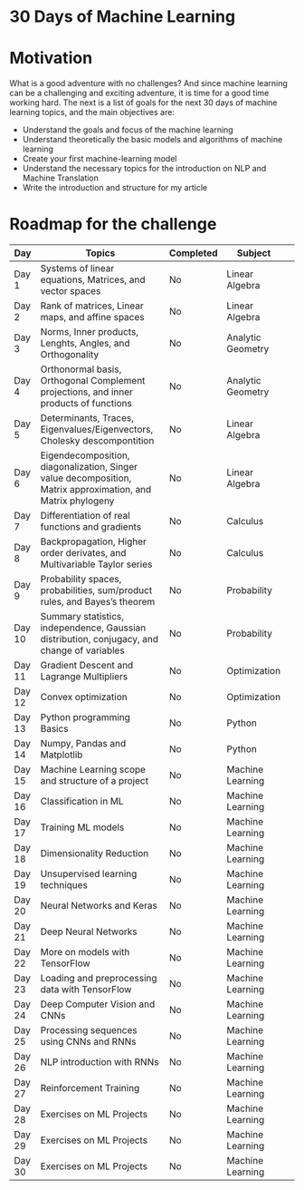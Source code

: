 # 30 Days of Machine Learning

# Motivation

What is a good adventure with no challenges? And since machine learning can be a challenging and exciting adventure, it is time for a good time working hard. The next is a list of goals for the next 30 days of machine learning topics, and the main objectives are:

- Understand the goals and focus of the machine learning
- Understand theoretically the basic models and algorithms of machine learning
- Create your first machine-learning model
- Understand the necessary topics for the introduction on NLP and Machine Translation
- Write the introduction and structure for my article

# Roadmap for the challenge

 | Day    | Topics                                                                                                      | Completed | Subject           |     |
 | ------ | ----------------------------------------------------------------------------------------------------------- | --------- | ----------------- | --- |
 | Day 1  | Systems of linear equations, Matrices, and vector spaces                                                    | No        | Linear Algebra    |
 | Day 2  | Rank of matrices, Linear maps, and affine spaces                                                            | No        | Linear Algebra    |
 | Day 3  | Norms, Inner products, Lenghts, Angles, and Orthogonality                                                   | No        | Analytic Geometry |
 | Day 4  | Orthonormal basis, Orthogonal Complement projections, and inner products of functions                       | No        | Analytic Geometry |
 | Day 5  | Determinants, Traces, Eigenvalues/Eigenvectors, Cholesky descompontition                                    | No        | Linear Algebra    |
 | Day 6  | Eigendecomposition, diagonalization, Singer value decomposition, Matrix approximation, and Matrix phylogeny | No        | Linear Algebra    |
 | Day 7  | Differentiation of real functions and gradients                                                             | No        | Calculus          |     |
 | Day 8  | Backpropagation, Higher order derivates, and Multivariable Taylor series                                    | No        | Calculus          |     |
 | Day 9  | Probability spaces, probabilities, sum/product rules, and Bayes’s theorem                                   | No        | Probability       |     |
 | Day 10 | Summary statistics, independence, Gaussian distribution, conjugacy, and change of variables                 | No        | Probability       |     |
 | Day 11 | Gradient Descent and Lagrange Multipliers                                                                   | No        | Optimization      |
 | Day 12 | Convex optimization                                                                                         | No        | Optimization      |
 | Day 13 | Python programming Basics                                                                                   | No        | Python            |     |
 | Day 14 | Numpy, Pandas and Matplotlib                                                                                | No        | Python            |     |
 | Day 15 | Machine Learning scope and structure of a project                                                           | No        | Machine Learning  |
 | Day 16 | Classification in ML                                                                                        | No        | Machine Learning  |
 | Day 17 | Training ML models                                                                                          | No        | Machine Learning  |
 | Day 18 | Dimensionality Reduction                                                                                    | No        | Machine Learning  |
 | Day 19 | Unsupervised learning techniques                                                                            | No        | Machine Learning  |
 | Day 20 | Neural Networks and Keras                                                                                   | No        | Machine Learning  |
 | Day 21 | Deep Neural Networks                                                                                        | No        | Machine Learning  |
 | Day 22 | More on models with TensorFlow                                                                              | No        | Machine Learning  |
 | Day 23 | Loading and preprocessing data with TensorFlow                                                              | No        | Machine Learning  |
 | Day 24 | Deep Computer Vision and CNNs                                                                               | No        | Machine Learning  |
 | Day 25 | Processing sequences using CNNs and RNNs                                                                    | No        | Machine Learning  |
 | Day 26 | NLP introduction with RNNs                                                                                  | No        | Machine Learning  |
 | Day 27 | Reinforcement Training                                                                                      | No        | Machine Learning  |
 | Day 28 | Exercises on ML Projects                                                                                    | No        | Machine Learning  |
 | Day 29 | Exercises on ML Projects                                                                                    | No        | Machine Learning  |
 | Day 30 | Exercises on ML Projects                                                                                    | No        | Machine Learning  |

